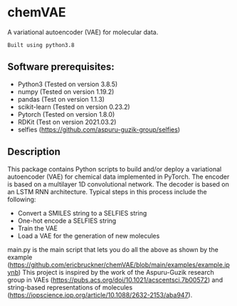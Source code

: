 # chemVAE
A variational autoencoder (VAE) for molecular data. 

    Built using python3.8

## Software prerequisites:
- Python3 (Tested on version 3.8.5)
- numpy (Tested on version 1.19.2)
- pandas (Test on version 1.1.3)
- scikit-learn (Tested on version 0.23.2)
- Pytorch (Tested on version 1.8.0)
- RDKit (Test on version 2021.03.2)
- selfies (https://github.com/aspuru-guzik-group/selfies)


## Description
This package contains Python scripts to build and/or deploy a variational autoencoder (VAE) for chemical data implemented in PyTorch. The encoder is based on a multilayer 1D convolutional network. The decoder is based on an LSTM RNN architecture. Typical steps in this process include the following:
- Convert a SMILES string to a SELFIES string
- One-hot encode a SELFIES string
- Train the VAE
- Load a VAE for the generation of new molecules

main.py is the main script that lets you do all the above as shown by the example (https://github.com/ericbruckner/chemVAE/blob/main/examples/example.ipynb)
This project is inspired by the work of the Aspuru-Guzik research group in VAEs (https://pubs.acs.org/doi/10.1021/acscentsci.7b00572) and string-based representations of molecules (https://iopscience.iop.org/article/10.1088/2632-2153/aba947).
